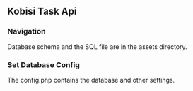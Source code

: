 ## Kobisi Task Api
### Navigation
Database schema and the SQL file are in the assets directory.

### Set Database Config
The config.php contains the database and other settings.
